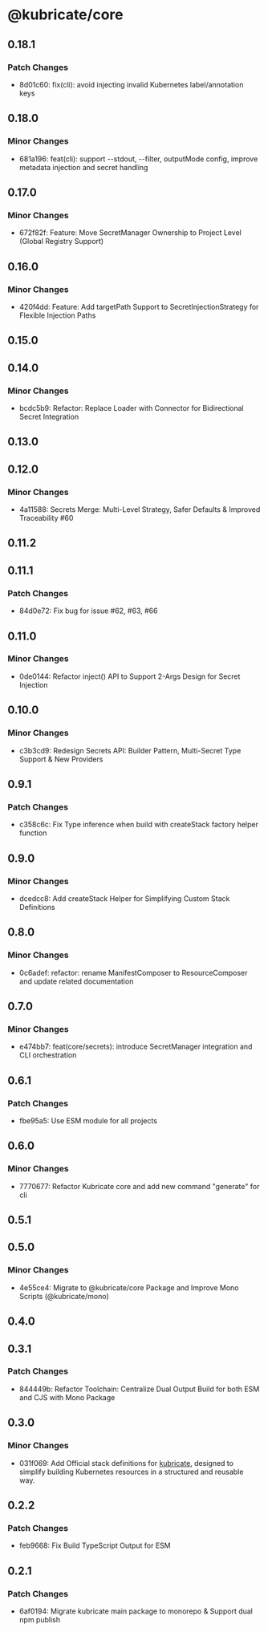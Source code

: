 # @kubricate/core

## 0.18.1

### Patch Changes

- 8d01c60: fix(cli): avoid injecting invalid Kubernetes label/annotation keys

## 0.18.0

### Minor Changes

- 681a196: feat(cli): support --stdout, --filter, outputMode config, improve metadata injection and secret handling

## 0.17.0

### Minor Changes

- 672f82f: Feature: Move SecretManager Ownership to Project Level (Global Registry Support)

## 0.16.0

### Minor Changes

- 420f4dd: Feature: Add targetPath Support to SecretInjectionStrategy for Flexible Injection Paths

## 0.15.0

## 0.14.0

### Minor Changes

- bcdc5b9: Refactor: Replace Loader with Connector for Bidirectional Secret Integration

## 0.13.0

## 0.12.0

### Minor Changes

- 4a11588: Secrets Merge: Multi-Level Strategy, Safer Defaults & Improved Traceability #60

## 0.11.2

## 0.11.1

### Patch Changes

- 84d0e72: Fix bug for issue #62, #63, #66

## 0.11.0

### Minor Changes

- 0de0144: Refactor inject() API to Support 2-Args Design for Secret Injection

## 0.10.0

### Minor Changes

- c3b3cd9: Redesign Secrets API: Builder Pattern, Multi-Secret Type Support & New Providers

## 0.9.1

### Patch Changes

- c358c6c: Fix Type inference when build with createStack factory helper function

## 0.9.0

### Minor Changes

- dcedcc8: Add createStack Helper for Simplifying Custom Stack Definitions

## 0.8.0

### Minor Changes

- 0c6adef: refactor: rename ManifestComposer to ResourceComposer and update related documentation

## 0.7.0

### Minor Changes

- e474bb7: feat(core/secrets): introduce SecretManager integration and CLI orchestration

## 0.6.1

### Patch Changes

- fbe95a5: Use ESM module for all projects

## 0.6.0

### Minor Changes

- 7770677: Refactor Kubricate core and add new command "generate" for cli

## 0.5.1

## 0.5.0

### Minor Changes

- 4e55ce4: Migrate to @kubricate/core Package and Improve Mono Scripts (@kubricate/mono)

## 0.4.0

## 0.3.1

### Patch Changes

- 844449b: Refactor Toolchain: Centralize Dual Output Build for both ESM and CJS with Mono Package

## 0.3.0

### Minor Changes

- 031f069: Add Official stack definitions for [kubricate](https://github.com/thaitype/kubricate), designed to simplify building Kubernetes resources in a structured and reusable way.

## 0.2.2

### Patch Changes

- feb9668: Fix Build TypeScript Output for ESM

## 0.2.1

### Patch Changes

- 6af0194: Migrate kubricate main package to monorepo & Support dual npm publish
